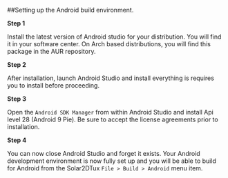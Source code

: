 ##Setting up the Android build environment.

**Step 1**

 Install the latest version of Android studio for your distribution. You will find it in your software center. On Arch based distributions, you will find this package in the AUR repository.

**Step 2**

After installation, launch Android Studio and install everything is requires you to install before proceeding.

**Step 3**

Open the `Android SDK Manager` from within Android Studio and install Api level 28 (Android 9 Pie). Be sure to accept the license agreements prior to installation.

**Step 4**

You can now close Android Studio and forget it exists. Your Android development environment is now fully set up and you will be able to build for Android from the Solar2DTux `File > Build > Android` menu item.